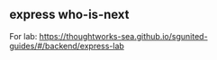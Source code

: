 ## express who-is-next

For lab: https://thoughtworks-sea.github.io/sgunited-guides/#/backend/express-lab
